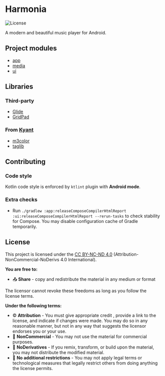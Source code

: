 # Harmonia

![License](https://img.shields.io/static/v1?label=license&message=CC-BY-NC-ND-4.0&color=blue)

A modern and beautiful music player for Android.

## Project modules

- [app](app/README.md)
- [media](media/README.md)
- [ui](ui/README.md)

## Libraries

### Third-party

- [Glide](https://github.com/bumptech/glide)
- [GridPad](https://github.com/touchlane/gridpad-android)

### From [Kyant](https://github.com/Kyant0)

- [m3color](https://github.com/Kyant0/m3color)
- [taglib](https://github.com/Kyant0/taglib)

## Contributing

### Code style

Kotlin code style is enforced by `ktlint` plugin with **Android mode**.

### Extra checks

- Run `./gradlew :app:releaseComposeCompilerHtmlReport :ui:releaseComposeCompilerHtmlReport --rerun-tasks` to check
  stability for Compose. You may disable configuration cache of Gradle temporarily.

## License

This project is licensed under the [CC BY-NC-ND 4.0](LICENSE.md) (Attribution-NonCommercial-NoDerivs 4.0 International).

**You are free to:**

- 📤 **Share** - copy and redistribute the material in any medium or format

The licensor cannot revoke these freedoms as long as you follow the license terms.

**Under the following terms:**

- ©️ **Attribution** - You must give appropriate credit , provide a link to the license, and indicate if changes were
  made. You may do so in any reasonable manner, but not in any way that suggests the licensor endorses you or your use.
- 🚫 **NonCommercial** - You may not use the material for commercial purposes.
- 🚫 **NoDerivatives** - If you remix, transform, or build upon the material, you may not distribute the modified
  material.
- 🚫 **No additional restrictions** - You may not apply legal terms or technological measures that legally restrict
  others from doing anything the license permits.
